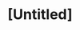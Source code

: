---
pid: ws98
title: "[Untitled]"
location_transcription: Chinatown
coordinates: "[-75.1615154, 39.9553788]"
zipcode: '19107'
gen_neighborhood: Center City
neighborhood: Washington Square West,Avenue of The Arts,Midtown Village,Chinatown
outside_phl: 
age: '4'
age_range: "<6"
instagram: 
image_file_name: ws_98.jpg
proposal_transcription: 
topic: Unknown
topic_summary: '0'
type: Other No Form
keywords_other: 
credit: Yaeli
image_labels: 
twitter: 
facebook: 
permalink: "/monuments/ws98/"
layout: item-page
---